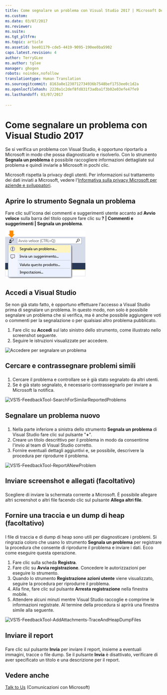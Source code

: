 ```yaml
---
title: Come segnalare un problema con Visual Studio 2017 | Microsoft Docs
ms.custom: 
ms.date: 03/07/2017
ms.reviewer: 
ms.suite: 
ms.tgt_pltfrm: 
ms.topic: article
ms.assetid: bee01179-cde5-4419-9095-190ee0ba5902
caps.latest.revision: 4
author: TerryGLee
ms.author: tglee
manager: ghogen
robots: noindex,nofollow
translationtype: Human Translation
ms.sourcegitcommit: 8163a0e1230712734936b7548bef1753ee0c1d2a
ms.openlocfilehash: 2220a1c2def8fd831f3adba1f3b02e03efe47fe9
ms.lasthandoff: 03/07/2017

---
```

# <a name="how-to-report-a-problem-with-visual-studio-2017"></a>Come segnalare un problema con Visual Studio 2017
Se si verifica un problema con Visual Studio, è opportuno riportarlo a Microsoft in modo che possa diagnosticarlo e risolverlo.  Con lo strumento **Segnala un problema** è possibile raccogliere informazioni dettagliate sul problema e quindi inviarle a Microsoft in pochi clic.  

 Microsoft rispetta la privacy degli utenti. Per informazioni sul trattamento dei dati inviati a Microsoft, vedere l'[Informativa sulla privacy Microsoft per aziende e sviluppatori](https://www.visualstudio.com/en-us/dn948229).  

## <a name="open-the-report-a-problem-tool"></a>Aprire lo strumento Segnala un problema  
 Fare clic sull'icona dei commenti e suggerimenti utente accanto ad **Avvio veloce** sulla barra del titolo oppure fare clic su **? &#124; Commenti e suggerimenti &#124; Segnala un problema**.  

 ![Voce di menu Segnala un problema](../ide/media/report-a-problem-menu-item.png "Voce di menu Segnala un problema")  

## <a name="sign-in-to-visual-studio"></a>Accedi a Visual Studio
 Se non già stato fatto, è opportuno effettuare l'accesso a Visual Studio prima di segnalare un problema. In questo modo, non solo è possibile segnalare un problema che si verifica, ma è anche possibile aggiungere voti o commenti per la segnalazione o per qualsiasi altro problema pubblicato.

  1. Fare clic su **Accedi** sul lato sinistro dello strumento, come illustrato nello screenshot seguente.
  2. Seguire le istruzioni visualizzate per accedere.

  ![Accedere per segnalare un problema](../ide/media/vs2017-report-a-problem-sign-in.png "Accedere per segnalare un problema")


## <a name="search-and-vote-for-similar-problems"></a>Cercare e contrassegnare problemi simili  
###  <a name="search_and_vote"></a>  

1.  Cercare il problema e controllare se è già stato segnalato da altri utenti.
2.  Se è già stato segnalato, è necessario contrassegnarlo per inviare a Microsoft la notifica.  

  ![VS15-FeedbackTool-SearchForSimilarReportedProblems](../ide/media/vs2017-report-a-problem-search-and-vote.png "Cercare e notificare altri problemi simili")


## <a name="report-a-new-problem"></a>Segnalare un problema nuovo
###  <a name="report_new_problem"></a>
1.  Nella parte inferiore a sinistra dello strumento **Segnala un problema** di Visual Studio fare clic sul pulsante "**+**".  
2.  Creare un titolo descrittivo per il problema in modo da consentirne l'invio al team di Visual Studio corretto.  
3.  Fornire eventuali dettagli aggiuntivi e, se possibile, descrivere la procedura per riprodurre il problema.  

  ![VS15-FeedbackTool-ReportANewProblem](../ide/media/feedbacktool-reportanewproblem.jpg "Segnalare un problema nuovo")

## <a name="provide-a-screenshot-and-attachments-optional"></a>Inviare screenshot e allegati (facoltativo)
###  <a name="provide_screenshots"></a>
 Scegliere di inviare la schermata corrente a Microsoft. È possibile allegare altri screenshot o altri file facendo clic sul pulsante **Allega altri file**.  

## <a name="provide-a-trace-and-heap-dump-optional"></a>Fornire una traccia e un dump di heap (facoltativo)  
###  <a name="provide_a_trace_and_heap_dump"></a>  

I file di traccia e di dump di heap sono utili per diagnosticare i problemi.   Si ringrazia coloro che usano lo strumento **Segnala un problema** per registrare la procedura che consente di riprodurre il problema e inviare i dati.  Ecco come eseguire questa operazione.

1.  Fare clic sulla scheda **Registra**.
2.  Fare clic su **Avvia registrazione**. Concedere le autorizzazioni per eseguire lo strumento.
3.  Quando lo strumento **Registrazione azioni utente** viene visualizzato, seguire la procedura per riprodurre il problema.
4.  Alla fine, fare clic sul pulsante **Arresta registrazione** nella finestra mobile.
5.  Attendere alcuni minuti mentre Visual Studio raccoglie e comprime le informazioni registrate.  Al termine della procedura si aprirà una finestra simile alla seguente.   

  ![VS15-FeedbackTool-AddAttachments-TraceAndHeapDumpFiles](../ide/media/feedbacktool-addattachments-traceandheapdumpfiles.jpg "Fornire una traccia e un dump di heap")


## <a name="submit-the-report"></a>Inviare il report  
###  <a name="submit_the_report"></a>  
 Fare clic sul pulsante **Invia** per inviare il report, insieme a eventuali immagini, tracce o file dump. Se il pulsante **Invia** è disattivato, verificare di aver specificato un titolo e una descrizione per il report.  

## <a name="see-also"></a>Vedere anche  
 [Talk to Us](../ide/talk-to-us.md) (Comunicazioni con Microsoft)

